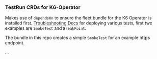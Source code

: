 ### TestRun CRDs for K6-Operator

Makes use of `dependsOn` to ensure the fleet bundle for the K6 Operator is installed first. [Troubleshooting Docs](https://grafana.com/docs/k6/latest/set-up/set-up-distributed-k6/usage/common-options/) for deploying various tests, first two examples are `SmokeTest` and `BreakPoint`.

The bundle in this repo creates a simple `SmokeTest` for an example https endpoint.

...
